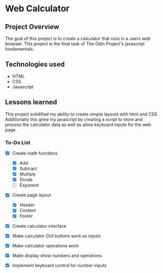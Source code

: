 # Web Calculator

## Project Overview
The goal of this project is to create a calculator that runs in a users web browser. This project is the final task of The Odin Project's javascript fundamentals.

## Technologies used
- HTML
- CSS
- Javascript

## Lessons learned
This project solidified my ability to create simple layouts with html and CSS. Additionally this grew my javascript by creating a script to store and process the calculator data as well as allow keyboard inputs for the web page.

### To-Do List
- [x] Create math functions
    - [x] Add
    - [x] Subtract
    - [x] Multiply
    - [x] Divide
    - [ ] Exponent
- [x] Create page layout
    - [x] Header
    - [x] Content
    - [x] Footer
- [x] Create calculator interface
- [x] Make calculator GUI buttons work as inputs
- [x] Make calculator operations work
- [x] Make display show numbers and operations
- [x] Implement keyboard control for number inputs


